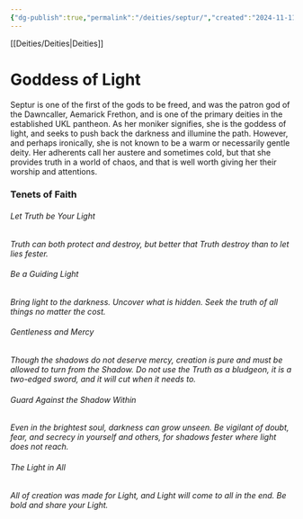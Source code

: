 ```yaml
---
{"dg-publish":true,"permalink":"/deities/septur/","created":"2024-11-11T20:32:29.073-08:00","updated":"2024-11-12T09:22:30.000-08:00"}
---
```


[[Deities/Deities\|Deities]]

# Goddess of Light
Septur is one of the first of the gods to be freed, and was the patron god of the Dawncaller, Aemarick Frethon, and is one of the primary deities in the established UKL pantheon. As her moniker signifies, she is the goddess of light, and seeks to push back the darkness and illumine the path. However, and perhaps ironically, she is not known to be a warm or necessarily gentle deity. Her adherents call her austere and sometimes cold, but that she provides truth in a world of chaos, and that is well worth giving her their worship and attentions. 

### Tenets of Faith
###### Let Truth be Your Light
*Truth can both protect and destroy, but better that Truth destroy than to let lies fester.*

###### Be a Guiding Light
*Bring light to the darkness. Uncover what is hidden. Seek the truth of all things no matter the cost.*

###### Gentleness and Mercy
*Though the shadows do not deserve mercy, creation is pure and must be allowed to turn from the Shadow. Do not use the Truth as a bludgeon, it is a two-edged sword, and it will cut when it needs to.*

###### Guard Against the Shadow Within
*Even in the brightest soul, darkness can grow unseen. Be vigilant of doubt, fear, and secrecy in yourself and others, for shadows fester where light does not reach.*

###### The Light in All
*All of creation was made for Light, and Light will come to all in the end. Be bold and share your Light.*

